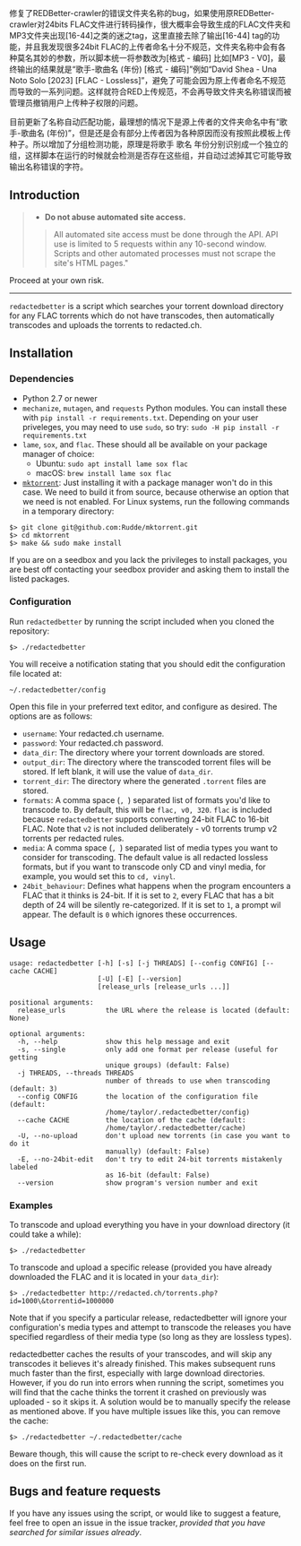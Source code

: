 修复了REDBetter-crawler的错误文件夹名称的bug，如果使用原REDBetter-crawler对24bits FLAC文件进行转码操作，很大概率会导致生成的FLAC文件夹和MP3文件夹出现[16-44]之类的迷之tag，这里直接去除了输出[16-44] tag的功能，并且我发现很多24bit FLAC的上传者命名十分不规范，文件夹名称中会有各种莫名其妙的参数，所以脚本统一将参数改为[格式 - 编码] 比如[MP3 - V0]，最终输出的结果就是“歌手-歌曲名 (年份) [格式 - 编码]”例如“David Shea - Una Noto Solo [2023] [FLAC - Lossless]”，避免了可能会因为原上传者命名不规范而导致的一系列问题。这样就符合RED上传规范，不会再导致文件夹名称错误而被管理员撤销用户上传种子权限的问题。

目前更新了名称自动匹配功能，最理想的情况下是源上传者的文件夹命名中有“歌手-歌曲名 (年份)”，但是还是会有部分上传者因为各种原因而没有按照此模板上传种子。所以增加了分组检测功能，原理是将歌手 歌名 年份分别识别成一个独立的组，这样脚本在运行的时候就会检测是否存在这些组，并自动过滤掉其它可能导致输出名称错误的字符。

## Introduction

>* **Do not abuse automated site access.**
>>All automated site access must be done through the API. API use is limited to 5 requests within any 10-second window. Scripts and other automated processes must not scrape the site's HTML pages."

Proceed at your own risk.

---
`redactedbetter` is a script which searches your torrent download directory for any FLAC torrents which do not have transcodes, then automatically transcodes and uploads the torrents to redacted.ch.

## Installation
### Dependencies
* Python 2.7 or newer
* `mechanize`, `mutagen`, and `requests` Python modules. You can install these with `pip install -r requirements.txt`. Depending on your user priveleges, you may need to use `sudo`, so try: `sudo -H pip install -r requirements.txt`
* `lame`, `sox`, and `flac`. These should all be available on your package manager of choice:
  * Ubuntu: `sudo apt install lame sox flac`
  * macOS: `brew install lame sox flac`
* [`mktorrent`](https://github.com/Rudde/mktorrent): Just installing it with a package manager won't do in this case. We need to build it from source, because otherwise an option that we need is not enabled. For Linux systems, run the following commands in a temporary directory:

~~~~
$> git clone git@github.com:Rudde/mktorrent.git
$> cd mktorrent
$> make && sudo make install
~~~~

If you are on a seedbox and you lack the privileges to install packages, you are best off contacting your seedbox provider and asking them to install the listed packages.

### Configuration
Run `redactedbetter` by running the script included when you cloned the repository:

    $> ./redactedbetter

You will receive a notification stating that you should edit the configuration file located at:

    ~/.redactedbetter/config

Open this file in your preferred text editor, and configure as desired. The options are as follows:
* `username`: Your redacted.ch username.
* `password`: Your redacted.ch password.
* `data_dir`: The directory where your torrent downloads are stored.
* `output_dir`: The directory where the transcoded torrent files will be stored. If left blank, it will use the value of `data_dir`.
* `torrent_dir`: The directory where the generated `.torrent` files are stored.
* `formats`: A comma space (`, `) separated list of formats you'd like to transcode to. By default, this will be `flac, v0, 320`. `flac` is included because `redactedbetter` supports converting 24-bit FLAC to 16-bit FLAC. Note that `v2` is not included deliberately - v0 torrents trump v2 torrents per redacted rules.
* `media`: A comma space (`, `) separated list of media types you want to consider for transcoding. The default value is all redacted lossless formats, but if you want to transcode only CD and vinyl media, for example, you would set this to `cd, vinyl`.
* `24bit_behaviour`: Defines what happens when the program encounters a FLAC that it thinks is 24-bit. If it is set to `2`, every FLAC that has a bit depth of 24 will be silently re-categorized. If it is set to `1`, a prompt wil appear. The default is `0` which ignores these occurrences.

## Usage
~~~~
usage: redactedbetter [-h] [-s] [-j THREADS] [--config CONFIG] [--cache CACHE]
                      [-U] [-E] [--version]
                      [release_urls [release_urls ...]]

positional arguments:
  release_urls          the URL where the release is located (default: None)

optional arguments:
  -h, --help            show this help message and exit
  -s, --single          only add one format per release (useful for getting
                        unique groups) (default: False)
  -j THREADS, --threads THREADS
                        number of threads to use when transcoding (default: 3)
  --config CONFIG       the location of the configuration file (default:
                        /home/taylor/.redactedbetter/config)
  --cache CACHE         the location of the cache (default:
                        /home/taylor/.redactedbetter/cache)
  -U, --no-upload       don't upload new torrents (in case you want to do it
                        manually) (default: False)
  -E, --no-24bit-edit   don't try to edit 24-bit torrents mistakenly labeled
                        as 16-bit (default: False)
  --version             show program's version number and exit
~~~~

### Examples

To transcode and upload everything you have in your download directory (it could take a while):

    $> ./redactedbetter

To transcode and upload a specific release (provided you have already downloaded the FLAC and it is located in your `data_dir`):

    $> ./redactedbetter http://redacted.ch/torrents.php?id=1000\&torrentid=1000000

Note that if you specify a particular release, redactedbetter will ignore your configuration's media types and attempt to transcode the releases you have specified regardless of their media type (so long as they are lossless types).

redactedbetter caches the results of your transcodes, and will skip any transcodes it believes it's already finished. This makes subsequent runs much faster than the first, especially with large download directories. However, if you do run into errors when running the script, sometimes you will find that the cache thinks the torrent it crashed on previously was uploaded - so it skips it. A solution would be to manually specify the release as mentioned above. If you have multiple issues like this, you can remove the cache:

    $> ./redactedbetter ~/.redactedbetter/cache

Beware though, this will cause the script to re-check every download as it does on the first run.

## Bugs and feature requests

If you have any issues using the script, or would like to suggest a feature, feel free to open an issue in the issue tracker, *provided that you have searched for similar issues already*.
